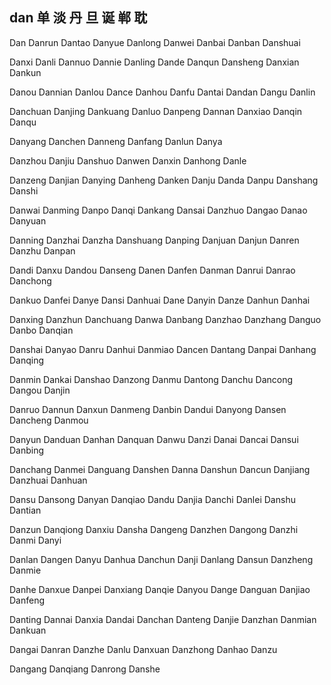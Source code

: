 dan 单 淡 丹 旦 诞 郸 耽
---

Dan Danrun Dantao Danyue Danlong Danwei Danbai Danban Danshuai

Danxi Danli Dannuo Dannie Danling Dande Danqun Dansheng Danxian Dankun

Danou Dannian Danlou Dance Danhou Danfu Dantai Dandan Dangu Danlin

Danchuan Danjing Dankuang Danluo Danpeng Dannan Danxiao Danqin Danqu

Danyang Danchen Danneng Danfang Danlun Danya

Danzhou Danjiu Danshuo Danwen Danxin Danhong Danle

Danzeng Danjian Danying Danheng Danken Danju Danda Danpu Danshang Danshi

Danwai Danming Danpo Danqi Dankang Dansai Danzhuo Dangao Danao Danyuan

Danning Danzhai Danzha Danshuang Danping Danjuan Danjun Danren Danzhu Danpan

Dandi Danxu Dandou Danseng Danen Danfen Danman Danrui Danrao Danchong

Dankuo Danfei Danye Dansi Danhuai Dane Danyin Danze Danhun Danhai

Danxing Danzhun Danchuang Danwa Danbang Danzhao Danzhang Danguo Danbo   Danqian

Danshai Danyao Danru Danhui Danmiao Dancen Dantang Danpai Danhang Danqing

Danmin Dankai Danshao Danzong Danmu Dantong Danchu Dancong Dangou Danjin

Danruo Dannun Danxun Danmeng Danbin Dandui Danyong Dansen Dancheng Danmou

Danyun Danduan Danhan Danquan Danwu Danzi Danai Dancai Dansui Danbing

Danchang Danmei Danguang Danshen Danna Danshun Dancun Danjiang Danzhuai Danhuan

Dansu Dansong Danyan Danqiao Dandu Danjia Danchi Danlei Danshu Dantian

Danzun Danqiong Danxiu Dansha Dangeng Danzhen Dangong Danzhi Danmi Danyi

Danlan Dangen Danyu Danhua Danchun Danji Danlang Dansun Danzheng Danmie

Danhe Danxue Danpei Danxiang Danqie Danyou Dange Danguan Danjiao Danfeng

Danting Dannai Danxia Dandai Danchan Danteng Danjie Danzhan Danmian Dankuan

Dangai Danran Danzhe Danlu Danxuan Danzhong Danhao Danzu

Dangang Danqiang Danrong Danshe 
